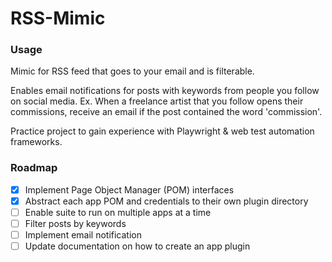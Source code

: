# RSS-Mimic

### Usage
Mimic for RSS feed that goes to your email and is filterable. 

Enables email notifications for posts with keywords from people you follow on social media. Ex. When a freelance artist that you follow opens their commissions, receive an email if the post contained the word 'commission'.

Practice project to gain experience with Playwright & web test automation frameworks. 

### Roadmap
- [x] Implement Page Object Manager (POM) interfaces
- [x] Abstract each app POM and credentials to their own plugin directory
- [ ] Enable suite to run on multiple apps at a time
- [ ] Filter posts by keywords
- [ ] Implement email notification
- [ ] Update documentation on how to create an app plugin
